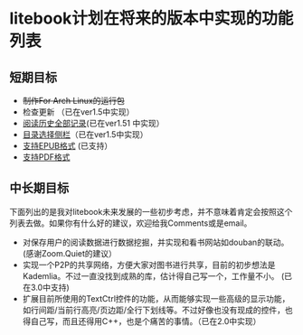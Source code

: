 
# litebook计划在将来的版本中实现的功能列表 #

## 短期目标 ##
  * ~~制作For Arch Linux的运行包~~
  * 检查更新 （已在ver1.5中实现）
  * [阅读历史全部记录](http://code.google.com/p/litebook-project/issues/detail?id=3)(已在ver1.51 中实现）
  * [目录选择侧栏](http://code.google.com/p/litebook-project/issues/detail?id=5)（已在ver1.5中实现）
  * [支持EPUB格式](http://code.google.com/p/litebook-project/issues/detail?id=10) (已支持）
  * [支持PDF格式](http://code.google.com/p/litebook-project/issues/detail?id=11)

## 中长期目标 ##
下面列出的是我对litebook未来发展的一些初步考虑，并不意味着肯定会按照这个列表去做。如果你有什么好的建议，欢迎给我Comments或是email。

  * 对保存用户的阅读数据进行数据挖掘，并实现和看书网站如douban的联动。(感谢Zoom.Quiet的建议）
  * 实现一个P2P的共享网络，方便大家对图书进行共享，目前的初步想法是Kademlia。不过一直没找到成熟的库，估计得自己写一个，工作量不小。 (已在3.0中支持)
  * 扩展目前所使用的TextCtrl控件的功能，从而能够实现一些高级的显示功能，如行间距/当前行高亮/页边距/全行下划线等。不过好像也没有现成的控件，也得自己写，而且还得用C++，也是个痛苦的事情。（已在2.0中实现）